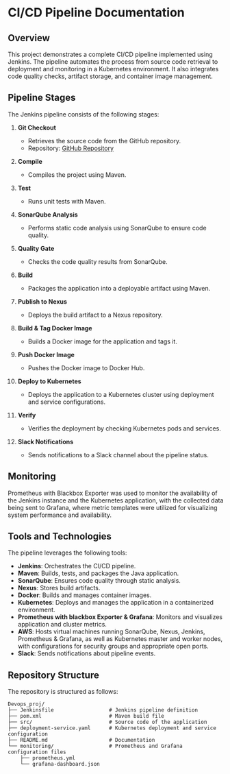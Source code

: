 # CI/CD Pipeline Documentation

## Overview

This project demonstrates a complete CI/CD pipeline implemented using Jenkins. The pipeline automates the process from source code retrieval to deployment and monitoring in a Kubernetes environment. It also integrates code quality checks, artifact storage, and container image management.

## Pipeline Stages

The Jenkins pipeline consists of the following stages:

1. **Git Checkout**

   - Retrieves the source code from the GitHub repository.
   - Repository: [GitHub Repository](https://github.com/okon03/CI-CD-project.git)

2. **Compile**

   - Compiles the project using Maven.

3. **Test**

   - Runs unit tests with Maven.

4. **SonarQube Analysis**

   - Performs static code analysis using SonarQube to ensure code quality.

5. **Quality Gate**

   - Checks the code quality results from SonarQube.

6. **Build**

   - Packages the application into a deployable artifact using Maven.

7. **Publish to Nexus**

   - Deploys the build artifact to a Nexus repository.

8. **Build & Tag Docker Image**

   - Builds a Docker image for the application and tags it.

9. **Push Docker Image**

   - Pushes the Docker image to Docker Hub.

10. **Deploy to Kubernetes**

    - Deploys the application to a Kubernetes cluster using deployment and service configurations.

11. **Verify**

    - Verifies the deployment by checking Kubernetes pods and services.

12. **Slack Notifications**

    - Sends notifications to a Slack channel about the pipeline status.

## Monitoring

Prometheus with Blackbox Exporter was used to monitor the availability of the Jenkins instance and the Kubernetes application, with the collected data being sent to Grafana, where metric templates were utilized for visualizing system performance and availability.

## Tools and Technologies

The pipeline leverages the following tools:

- **Jenkins**: Orchestrates the CI/CD pipeline.
- **Maven**: Builds, tests, and packages the Java application.
- **SonarQube**: Ensures code quality through static analysis.
- **Nexus**: Stores build artifacts.
- **Docker**: Builds and manages container images.
- **Kubernetes**: Deploys and manages the application in a containerized environment.
- **Prometheus with blackbox Exporter & Grafana**: Monitors and visualizes application and cluster metrics.
- **AWS**: Hosts virtual machines running SonarQube, Nexus, Jenkins, Prometheus & Grafana, as well as Kubernetes master and worker nodes, with configurations for security groups and appropriate open ports.
- **Slack**: Sends notifications about pipeline events.

## Repository Structure

The repository is structured as follows:

```
Devops_proj/
├── Jenkinsfile                  # Jenkins pipeline definition
├── pom.xml                      # Maven build file
├── src/                         # Source code of the application
├── deployment-service.yaml      # Kubernetes deployment and service configuration
├── README.md                    # Documentation
└── monitoring/                  # Prometheus and Grafana configuration files
    ├── prometheus.yml
    └── grafana-dashboard.json

